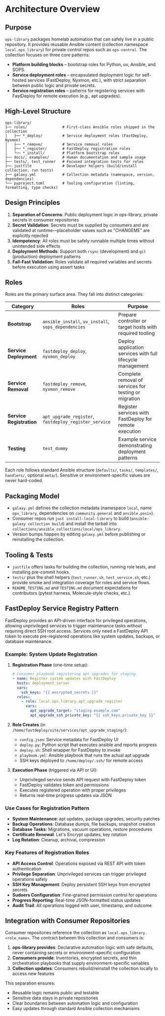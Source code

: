 # Architecture Overview

## Purpose
`ops-library` packages homelab automation that can safely live in a public repository. It provides reusable Ansible content (collection namespace `local.ops_library`) for private control repos such as `ops-control`. The collection focuses on three core patterns:
- **Platform building blocks** – bootstrap roles for Python, uv, Ansible, and SOPS.
- **Service deployment roles** – encapsulated deployment logic for self-hosted services (FastDeploy, Nyxmon, etc.), with strict separation between public logic and private secrets.
- **Service registration roles** – patterns for registering services with FastDeploy for remote execution (e.g., apt upgrades).

## High-Level Structure
```
ops-library/
├── roles/                # First-class Ansible roles shipped in the collection
│   ├── *_deploy/         # Service deployment roles (FastDeploy, Nyxmon)
│   ├── *_remove/         # Service removal roles
│   ├── *_register/       # FastDeploy registration roles
│   └── *_install/        # Platform bootstrap roles
├── docs/, examples/      # Human documentation and sample usage
├── tests/, test_runner   # Focused integration tests for roles
├── justfile              # Developer helpers (build/install collection, run tests)
├── galaxy.yml            # Collection metadata (namespace, version, dependencies)
└── pyproject.toml        # Tooling configuration (linting, formatting, type checks)
```

## Design Principles

1. **Separation of Concerns**: Public deployment logic in ops-library, private secrets in consumer repositories
2. **Secret Validation**: Secrets must be supplied by consumers and are validated at runtime—placeholder values such as "CHANGEME" are explicitly rejected
3. **Idempotency**: All roles must be safely runnable multiple times without unintended side effects
4. **Deployment Methods**: Support both `rsync` (development) and `git` (production) deployment patterns
5. **Fail-Fast Validation**: Roles validate all required variables and secrets before execution using assert tasks

## Roles

Roles are the primary surface area. They fall into distinct categories:

| Category | Roles | Purpose |
|----------|-------|---------|
| **Bootstrap** | `ansible_install`, `uv_install`, `sops_dependencies` | Prepare controller or target hosts with required tooling |
| **Service Deployment** | `fastdeploy_deploy`, `nyxmon_deploy` | Deploy application services with full lifecycle management |
| **Service Removal** | `fastdeploy_remove`, `nyxmon_remove` | Complete removal of services for testing or migration |
| **Service Registration** | `apt_upgrade_register`, `fastdeploy_register_service` | Register services with FastDeploy for remote execution |
| **Testing** | `test_dummy` | Example service demonstrating deployment patterns |

Each role follows standard Ansible structure (`defaults/`, `tasks/`, `templates/`, `handlers/`, optional `meta/`). Sensitive or environment-specific values are never hard-coded.

## Packaging Model
- `galaxy.yml` defines the collection metadata (namespace `local`, name `ops_library`, dependencies on `community.general` and `ansible.posix`).
- Consumer repos run `just install-local-library` to build (`ansible-galaxy collection build`) and install the tarball into `collections/ansible_collections/local/ops_library`.
- Version bumps happen by editing `galaxy.yml` before publishing or reinstalling the collection.

## Tooling & Tests
- `justfile` offers tasks for building the collection, running role tests, and installing pre-commit hooks.
- `tests/` plus the shell helpers (`test_runner.sh`, `test_service.sh`, etc.) provide smoke and integration coverage for roles and service flows.
- `README_TESTING.md` and `TESTING.md` document expectations for contributors (pytest harness, Molecule-style checks, etc.).

## FastDeploy Service Registry Pattern

FastDeploy provides an API-driven interface for privileged operations, allowing unprivileged services to trigger maintenance tasks without requiring direct SSH root access. Services only need a FastDeploy API token to execute pre-registered operations like system updates, backups, or database maintenance.

### Example: System Update Registration

1. **Registration Phase** (one-time setup):
   ```yaml
   # Consumer playbook registering apt upgrades for staging
   - name: Register system updates with FastDeploy
     hosts: deployment_server
     vars:
       ssh_keys: "{{ encrypted_secrets }}"
     roles:
       - role: local.ops_library.apt_upgrade_register
         vars:
           apt_upgrade_target: "staging.example.com"
           apt_upgrade_ssh_private_key: "{{ ssh_keys.private_key }}"
   ```

2. **Role Creates** (in `/home/fastdeploy/site/services/apt_upgrade_staging/`):
   - `config.json`: Service metadata for FastDeploy UI
   - `deploy.py`: Python script that executes ansible and reports progress
   - `deploy.sh`: Shell wrapper for FastDeploy to invoke
   - `playbook.yml`: Ansible playbook that runs the actual apt upgrade
   - SSH keys deployed to `/home/deploy/.ssh/` for remote access

3. **Execution Phase** (triggered via API or UI):
   - Unprivileged service sends API request with FastDeploy token
   - FastDeploy validates token and permissions
   - Executes registered operation with proper privileges
   - Returns real-time progress updates via JSON

### Use Cases for Registration Pattern

- **System Maintenance**: apt updates, package upgrades, security patches
- **Backup Operations**: Database dumps, file backups, snapshot creation
- **Database Tasks**: Migrations, vacuum operations, restore procedures
- **Certificate Renewal**: Let's Encrypt updates, key rotation
- **Log Rotation**: Cleanup, archival, compression

### Key Features of Registration Roles

- **API Access Control**: Operations exposed via REST API with token authentication
- **Privilege Separation**: Unprivileged services can trigger privileged operations safely
- **SSH Key Management**: Deploy persistent SSH keys from encrypted secrets
- **Sudoers Configuration**: Fine-grained permission control for operations
- **Progress Reporting**: Real-time JSON-formatted status updates
- **Audit Trail**: All operations logged with user, timestamp, and outcome

## Integration with Consumer Repositories

Consumer repositories reference the collection as `local.ops_library.<role_name>`. The contract between this collection and consumers is:

1. **ops-library provides**: Declarative automation logic with safe defaults, never containing secrets or environment-specific configuration
2. **Consumers provide**: Inventories, encrypted secrets, and thin orchestration playbooks that supply environment-specific variables
3. **Collection updates**: Consumers rebuild/reinstall the collection locally to access new features

This separation ensures:
- Reusable logic remains public and testable
- Sensitive data stays in private repositories
- Clear boundaries between automation logic and configuration
- Easy updates through standard Ansible collection mechanisms
